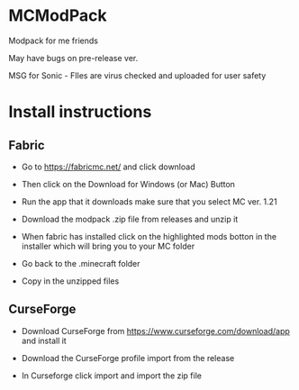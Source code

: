 # MCModPack
Modpack for me friends

May have bugs on pre-release ver.

MSG for Sonic - FIles are virus checked and uploaded for user safety

# Install instructions

## Fabric

- Go to https://fabricmc.net/ and click download

- Then click on the Download for Windows (or Mac) Button

- Run the app that it downloads make sure that you select MC ver. 1.21

- Download the modpack .zip file from releases and unzip it

- When fabric has installed click on the highlighted mods botton in the installer which will bring you to your MC folder 

- Go back to the .minecraft folder

- Copy in the unzipped files

## CurseForge

- Download CurseForge from https://www.curseforge.com/download/app and install it

- Download the CurseForge profile import from the release

- In Curseforge click import and import the zip file
